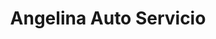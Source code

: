 ---
title: "Angelina Auto Servicio"
url: /san-juan-del-sur/angelina-auto-servicio/
shop: Autowerkstatt
---
